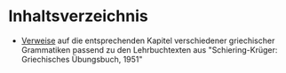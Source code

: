 # Inhaltsverzeichnis
* [Verweise](docs/schiering-krueger-grammatik-referenz.md) auf die entsprechenden Kapitel verschiedener griechischer Grammatiken passend zu den Lehrbuchtexten aus "Schiering-Krüger: Griechisches Übungsbuch, 1951"
